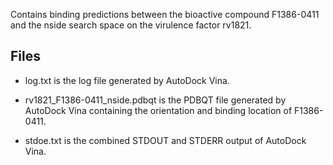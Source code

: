 Contains binding predictions between the bioactive compound F1386-0411 and the nside search space on the virulence factor rv1821.

## Files

- log.txt is the log file generated by AutoDock Vina.

- rv1821_F1386-0411_nside.pdbqt is the PDBQT file generated by AutoDock Vina containing the orientation and binding location of F1386-0411.

- stdoe.txt is the combined STDOUT and STDERR output of AutoDock Vina.

